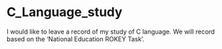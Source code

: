 # C_Language_study
I would like to leave a record of my study of C language. 
We will record based on the ‘National Education ROKEY Task’.
